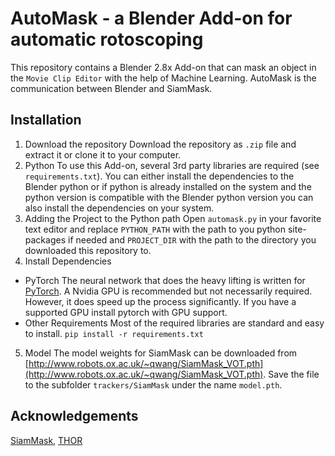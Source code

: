 # AutoMask - a Blender Add-on for automatic rotoscoping
This repository contains a Blender 2.8x Add-on that can mask an object in the `Movie Clip Editor` with the help of Machine Learning.
AutoMask is the communication between Blender and SiamMask.

## Installation
1. Download the repository
Download the repository as `.zip` file and extract it or clone it to your computer.
2. Python 
To use this Add-on, several 3rd party libraries are required (see `requirements.txt`). You can either install the dependencies to
the Blender python or if python is already installed on the system and the python version is compatible with the Blender python version you can also install the dependencies on your system.
3. Adding the Project to the Python path
Open `automask.py` in your favorite text editor and replace `PYTHON_PATH` with the path to you python site-packages if needed and `PROJECT_DIR` with the path to the directory you downloaded this repository to.
4. Install Dependencies
* PyTorch 
The neural network that does the heavy lifting is written for [PyTorch](https://pytorch.org/).
A Nvidia GPU is recommended but not necessarily required. However, it does speed up the process significantly. If you have a supported GPU install pytorch with GPU support.
* Other Requirements
Most of the required libraries are standard and easy to install. 
```pip install -r requirements.txt```
5. Model
The model weights for SiamMask can be downloaded from [http://www.robots.ox.ac.uk/~qwang/SiamMask_VOT.pth](http://www.robots.ox.ac.uk/~qwang/SiamMask_VOT.pth). Save the file to the subfolder `trackers/SiamMask` under the name `model.pth`. 

## Acknowledgements
[SiamMask](https://github.com/foolwood/SiamMask), [THOR](https://github.com/xl-sr/THOR)
